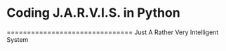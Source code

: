 # Coding J.A.R.V.I.S. in Python
===============================
Just A Rather Very Intelligent System
